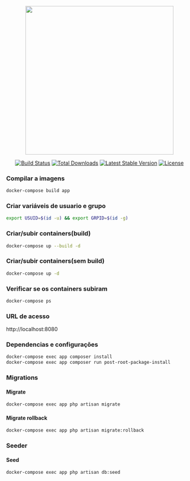 <p align="center"><a href="https://laravel.com" target="_blank"><img src="https://raw.githubusercontent.com/laravel/art/master/logo-lockup/5%20SVG/2%20CMYK/1%20Full%20Color/laravel-logolockup-cmyk-red.svg" width="400"></a></p>

<p align="center">
<a href="https://travis-ci.org/laravel/framework"><img src="https://travis-ci.org/laravel/framework.svg" alt="Build Status"></a>
<a href="https://packagist.org/packages/laravel/framework"><img src="https://img.shields.io/packagist/dt/laravel/framework" alt="Total Downloads"></a>
<a href="https://packagist.org/packages/laravel/framework"><img src="https://img.shields.io/packagist/v/laravel/framework" alt="Latest Stable Version"></a>
<a href="https://packagist.org/packages/laravel/framework"><img src="https://img.shields.io/packagist/l/laravel/framework" alt="License"></a>
</p>

### Compilar a imagens
```sh
docker-compose build app
```

### Criar variáveis de usuario e grupo
```sh
export USUID=$(id -u) && export GRPID=$(id -g)
```

### Criar/subir containers(build)
```sh
docker-compose up --build -d
```

### Criar/subir containers(sem build)
```sh
docker-compose up -d
```

### Verificar se os containers subiram
```sh
docker-compose ps
```

### URL de acesso
http://localhost:8080


### Dependencias e configurações
```sh
docker-compose exec app composer install
docker-compose exec app composer run post-root-package-install
```

### Migrations
#### Migrate
```sh
docker-compose exec app php artisan migrate
```
#### Migrate rollback
```sh
docker-compose exec app php artisan migrate:rollback
```

### Seeder
#### Seed
```sh
docker-compose exec app php artisan db:seed
```